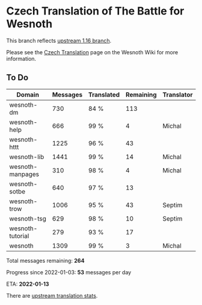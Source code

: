 # Czech Translation of The Battle for Wesnoth

This branch reflects [upstream 1.16 branch](https://github.com/wesnoth/wesnoth/tree/1.16).

Please see the [Czech Translation](https://wiki.wesnoth.org/CzechTranslation) page on the Wesnoth Wiki for more information.

## To Do

Domain | Messages | Translated | Remaining | Translator
------ | -------- | ---------- | --------- | ----------
wesnoth-dm | 730 | 84 % | 113 |
wesnoth-help | 666 | 99 % | 4 | Michal
wesnoth-httt | 1225 | 96 % | 43 |
wesnoth-lib | 1441 | 99 % | 14 | Michal
wesnoth-manpages | 310 | 98 % | 4 | Michal
wesnoth-sotbe | 640 | 97 % | 13 |
wesnoth-trow | 1006 | 95 % | 43 | Septim
wesnoth-tsg | 629 | 98 % | 10 | Septim
wesnoth-tutorial | 279 | 93 % | 17 |
wesnoth | 1309 | 99 % | 3 | Michal

Total messages remaining: **264**

Progress since 2022-01-03: **53** messages per day

ETA: **2022-01-13**

There are [upstream translation stats](https://www.wesnoth.org/gettext/?view=langs&version=branch&lang=cs).

